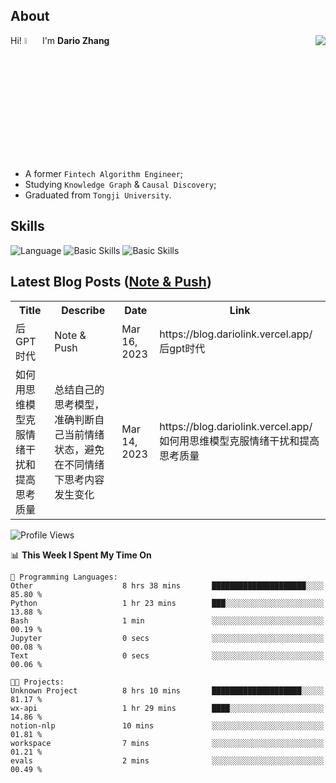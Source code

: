 ## About

<img align="right" src="https://github-readme-stats.vercel.app/api?username=dario-github&show_icons=true&bg_color=00000000&hide_title=true&hide_border=true&include_all_commits=true&count_private=true&theme=transparent" />

Hi! <img src="https://media.giphy.com/media/hvRJCLFzcasrR4ia7z/giphy.gif" width="5%"> I'm **Dario Zhang**

- A former `Fintech Algorithm Engineer`;
- Studying `Knowledge Graph` & `Causal Discovery`;
- Graduated from `Tongji University`.

## Skills

![Language](https://skillicons.dev/icons?i=py,matlab,pytorch,latex,regex,mysql,sqlite)
![Basic Skills](https://skillicons.dev/icons?i=bash,git,linux,md)
![Basic Skills](https://skillicons.dev/icons?i=vim,vscode,jupyterlab)

## Latest Blog Posts ([Note & Push](https://blog.dariolink.vercel.app/))

<table>
  <tr><th>Title</th><th>Describe</th><th>Date</th><th>Link</th></tr>
  <!-- BLOG-POST-LIST:START --><tr><td>后GPT时代</td><td>Note &amp; Push</td><td>Mar 16, 2023</td><td>https://blog.dariolink.vercel.app/后gpt时代</td></tr><tr><td>如何用思维模型克服情绪干扰和提高思考质量</td><td>总结自己的思考模型，准确判断自己当前情绪状态，避免在不同情绪下思考内容发生变化</td><td>Mar 14, 2023</td><td>https://blog.dariolink.vercel.app/如何用思维模型克服情绪干扰和提高思考质量</td></tr><!-- BLOG-POST-LIST:END -->
</table>

<!--START_SECTION:waka-->
![Profile Views](http://img.shields.io/badge/Profile%20Views-1-blue)

📊 **This Week I Spent My Time On** 

```text
💬 Programming Languages: 
Other                    8 hrs 38 mins       █████████████████████░░░░   85.80 % 
Python                   1 hr 23 mins        ███░░░░░░░░░░░░░░░░░░░░░░   13.88 % 
Bash                     1 min               ░░░░░░░░░░░░░░░░░░░░░░░░░   00.19 % 
Jupyter                  0 secs              ░░░░░░░░░░░░░░░░░░░░░░░░░   00.08 % 
Text                     0 secs              ░░░░░░░░░░░░░░░░░░░░░░░░░   00.06 % 

🐱‍💻 Projects: 
Unknown Project          8 hrs 10 mins       ████████████████████░░░░░   81.17 % 
wx-api                   1 hr 29 mins        ████░░░░░░░░░░░░░░░░░░░░░   14.86 % 
notion-nlp               10 mins             ░░░░░░░░░░░░░░░░░░░░░░░░░   01.81 % 
workspace                7 mins              ░░░░░░░░░░░░░░░░░░░░░░░░░   01.21 % 
evals                    2 mins              ░░░░░░░░░░░░░░░░░░░░░░░░░   00.49 % 
```


<!--END_SECTION:waka-->
